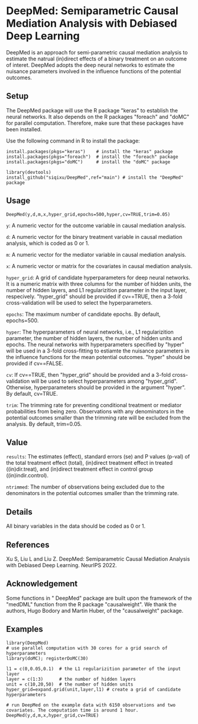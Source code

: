 # DeepMed: Semiparametric Causal Mediation Analysis with Debiased Deep Learning
DeepMed is an approach for semi-parametric causal mediation analysis to estimate the natrual (in)direct effects of a binary treatment on an outcome of interet. DeepMed adopts the deep neural networks to estimate the nuisance parameters involved in the influence functions of the potential outcomes.
## Setup
The DeepMed package will use the R package "keras" to establish the neural networks. It also depends on the R packages "foreach" and "doMC" for parallel computation. Therefore, make sure that these packages have been installed.

Use the following command in R to install the package:
```
install.packages(pkgs="keras")    # install the "keras" package
install.packages(pkgs="foreach")  # install the "foreach" package
install.packages(pkgs="doMC")     # install the "doMC" package

library(devtools)
install_github("siqixu/DeepMed",ref="main") # install the "DeepMed" package
```
## Usage
```
DeepMed(y,d,m,x,hyper_grid,epochs=500,hyper,cv=TRUE,trim=0.05)
```
`y`: A numeric vector for the outcome variable in causal mediation analysis.

`d`: A numeric vector for the binary treatment variable in causal mediation analysis, which is coded as 0 or 1.

`m`: A numeric vector for the mediator variable in causal mediation analysis.

`x`: A numeric vector or matrix for the covariates in causal mediation analysis.

`hyper_grid`: A grid of candidate hyperparameters for deep neural networks. It is a numeric matrix with three columns for the number of hidden units, the number of hidden layers, and L1 regularizition parameter in the input layer, respecively. "hyper_grid" should be provided if cv==TRUE, then a 3-fold cross-validation will be used to select the hyperparameters.

`epochs`: The maximum number of candidate epochs. By default, epochs=500.

`hyper`: The hyperparameters of neural networks, i.e., L1 regularizition parameter, the number of hidden layers, the number of hidden units and epochs. The neural networks with hyperparameters specified by "hyper" will be used in a 3-fold cross-fitting to estiamte the nuisance parameters in the influence functions for the mean potential outcomes. "hyper" should be provided if cv==FALSE.
  
`cv`: If cv==TRUE, then "hyper_grid" should be provided and a 3-fold cross-validation will be used to select hyperparameters among "hyper_grid". Otherwise, hyperparameters should be provided in the argument "hyper". By default, cv=TRUE.
  
`trim`: The trimming rate for preventing conditional treatment or mediator probabilities from being zero. Observations with any denominators in the potential outcomes smaller than the trimming rate will be excluded from the analysis. By default, trim=0.05.

## Value
`results`: The estimates (effect), standard errors (se) and P values (p-val) of the total treatment effect (total), (in)direct treatment effect in treated ((in)dir.treat), and (in)direct treatment effect in control group ((in)indir.control).
 
`ntrimmed`: The number of observations being excluded due to the denominators in the potential outcomes smaller than the trimming rate. 


## Details
All binary variables in the data should be coded as 0 or 1.

## References
Xu S, Liu L and Liu Z. DeepMed: Semiparametric Causal Mediation Analysis with Debiased Deep Learning. NeurIPS 2022.

## Acknowledgement
Some functions in " DeepMed" package are built upon the framework of the "medDML" function from the R package "causalweight". We thank the authors, Hugo Bodory and Martin Huber, of the "causalweight" package.

## Examples
```
library(DeepMed)
# use parallel computation with 30 cores for a grid search of hyperparameters
library(doMC); registerDoMC(30)

l1 = c(0,0.05,0.1)  # the L1 regularizition parameter of the input layer
layer = c(1:3)      # the number of hidden layers
unit = c(10,20,50)  # the number of hidden units
hyper_grid=expand.grid(unit,layer,l1) # create a grid of candidate hyperparameters

# run DeepMed on the example data with 6150 observations and two covariates. The computation time is around 1 hour. 
DeepMed(y,d,m,x,hyper_grid,cv=TRUE)  
```

  
  
  
